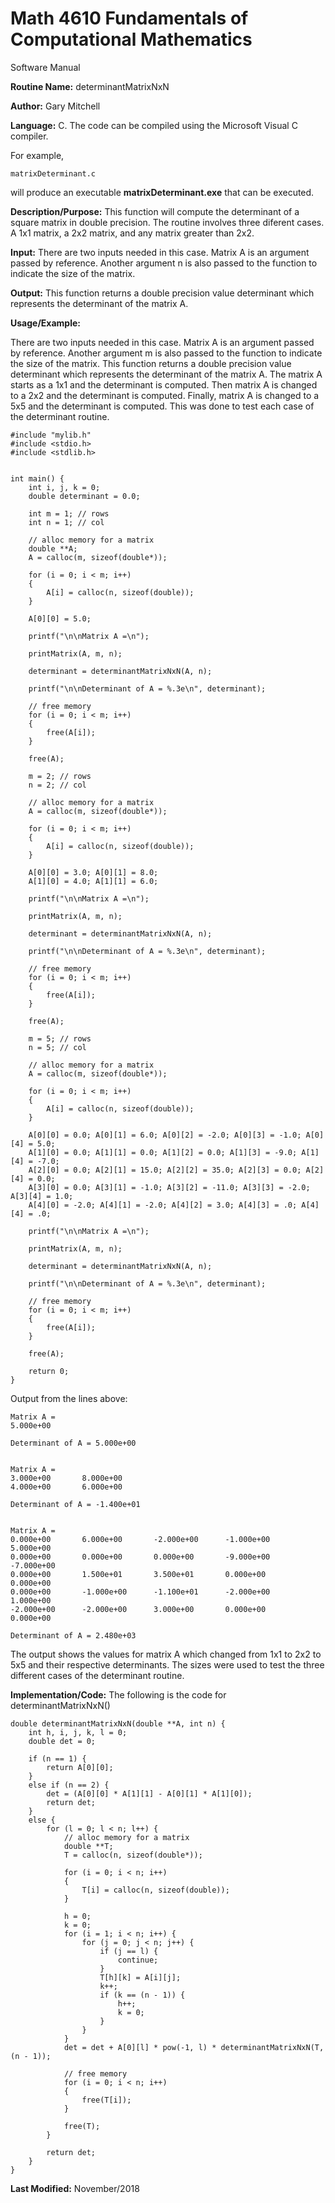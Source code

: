 # Math 4610 Fundamentals of Computational Mathematics
Software Manual

**Routine Name:**           determinantMatrixNxN

**Author:** Gary Mitchell

**Language:** C. The code can be compiled using the Microsoft Visual C compiler.

For example,

    matrixDeterminant.c

will produce an executable **matrixDeterminant.exe** that can be executed.

**Description/Purpose:** This function will compute the determinant of a square matrix in double precision. The routine involves three diferent cases. A 1x1 matrix, a 2x2 matrix, and any matrix greater than 2x2.

**Input:** There are two inputs needed in this case. Matrix A is an argument passed by reference. Another argument n is also passed to the function to indicate the size of the matrix.

**Output:** This function returns a double precision value determinant which represents the determinant of the matrix A.

**Usage/Example:**

There are two inputs needed in this case. Matrix A is an argument passed by reference. Another argument m is also passed to the function to indicate the size of the matrix. This function returns a double precision value determinant which represents the determinant of the matrix A. The matrix A starts as a 1x1 and the determinant is computed. Then matrix A is changed to a 2x2 and the determinant is computed. Finally, matrix A is changed to a 5x5 and the determinant is computed. This was done to test each case of the determinant routine.

    #include "mylib.h"
    #include <stdio.h>
    #include <stdlib.h>


    int main() {
        int i, j, k = 0;
        double determinant = 0.0;

        int m = 1; // rows
        int n = 1; // col

        // alloc memory for a matrix
        double **A;
        A = calloc(m, sizeof(double*));

        for (i = 0; i < m; i++)
        {
            A[i] = calloc(n, sizeof(double));
        }

        A[0][0] = 5.0;

        printf("\n\nMatrix A =\n");

        printMatrix(A, m, n);

        determinant = determinantMatrixNxN(A, n);

        printf("\n\nDeterminant of A = %.3e\n", determinant);

        // free memory
        for (i = 0; i < m; i++)
        {
            free(A[i]);
        }

        free(A);

        m = 2; // rows
        n = 2; // col

        // alloc memory for a matrix
        A = calloc(m, sizeof(double*));

        for (i = 0; i < m; i++)
        {
            A[i] = calloc(n, sizeof(double));
        }

        A[0][0] = 3.0; A[0][1] = 8.0; 
        A[1][0] = 4.0; A[1][1] = 6.0; 

        printf("\n\nMatrix A =\n");

        printMatrix(A, m, n);

        determinant = determinantMatrixNxN(A, n);

        printf("\n\nDeterminant of A = %.3e\n", determinant);

        // free memory
        for (i = 0; i < m; i++)
        {
            free(A[i]);
        }

        free(A);

        m = 5; // rows
        n = 5; // col

        // alloc memory for a matrix
        A = calloc(m, sizeof(double*));

        for (i = 0; i < m; i++)
        {
            A[i] = calloc(n, sizeof(double));
        }

        A[0][0] = 0.0; A[0][1] = 6.0; A[0][2] = -2.0; A[0][3] = -1.0; A[0][4] = 5.0;
        A[1][0] = 0.0; A[1][1] = 0.0; A[1][2] = 0.0; A[1][3] = -9.0; A[1][4] = -7.0;
        A[2][0] = 0.0; A[2][1] = 15.0; A[2][2] = 35.0; A[2][3] = 0.0; A[2][4] = 0.0;
        A[3][0] = 0.0; A[3][1] = -1.0; A[3][2] = -11.0; A[3][3] = -2.0; A[3][4] = 1.0;
        A[4][0] = -2.0; A[4][1] = -2.0; A[4][2] = 3.0; A[4][3] = .0; A[4][4] = .0;

        printf("\n\nMatrix A =\n");

        printMatrix(A, m, n);

        determinant = determinantMatrixNxN(A, n);

        printf("\n\nDeterminant of A = %.3e\n", determinant);

        // free memory
        for (i = 0; i < m; i++)
        {
            free(A[i]);
        }

        free(A);

        return 0;
    }    

Output from the lines above:

    Matrix A =
    5.000e+00

    Determinant of A = 5.000e+00


    Matrix A =
    3.000e+00       8.000e+00
    4.000e+00       6.000e+00

    Determinant of A = -1.400e+01


    Matrix A =
    0.000e+00       6.000e+00       -2.000e+00      -1.000e+00      5.000e+00
    0.000e+00       0.000e+00       0.000e+00       -9.000e+00      -7.000e+00
    0.000e+00       1.500e+01       3.500e+01       0.000e+00       0.000e+00
    0.000e+00       -1.000e+00      -1.100e+01      -2.000e+00      1.000e+00
    -2.000e+00      -2.000e+00      3.000e+00       0.000e+00       0.000e+00

    Determinant of A = 2.480e+03

The output shows the values for matrix A which changed from 1x1 to 2x2 to 5x5 and their respective determinants. The sizes were used to test the three different cases of the determinant routine.

**Implementation/Code:** The following is the code for determinantMatrixNxN()

    double determinantMatrixNxN(double **A, int n) {
        int h, i, j, k, l = 0;
        double det = 0;

        if (n == 1) {
            return A[0][0];
        }
        else if (n == 2) {
            det = (A[0][0] * A[1][1] - A[0][1] * A[1][0]);
            return det;
        }
        else {
            for (l = 0; l < n; l++) {
                // alloc memory for a matrix
                double **T;
                T = calloc(n, sizeof(double*));

                for (i = 0; i < n; i++)
                {
                    T[i] = calloc(n, sizeof(double));
                }

                h = 0;
                k = 0;
                for (i = 1; i < n; i++) {
                    for (j = 0; j < n; j++) {
                        if (j == l) {
                            continue;
                        }
                        T[h][k] = A[i][j];
                        k++;
                        if (k == (n - 1)) {
                            h++;
                            k = 0;
                        }
                    }
                }
                det = det + A[0][l] * pow(-1, l) * determinantMatrixNxN(T, (n - 1));

                // free memory
                for (i = 0; i < n; i++)
                {
                    free(T[i]);
                }

                free(T);
            }

            return det;
        }
    }

**Last Modified:** November/2018
